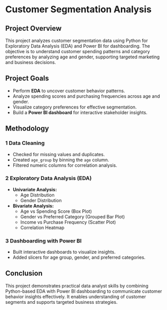 # Customer Segmentation Analysis

## Project Overview
This project analyzes customer segmentation data using Python for Exploratory Data Analysis (EDA) and Power BI for dashboarding. The objective is to understand customer spending patterns and category preferences by analyzing age and gender, supporting targeted marketing and business decisions.



##  Project Goals
- Perform **EDA** to uncover customer behavior patterns.
- Analyze spending scores and purchasing frequencies across age and gender.
- Visualize category preferences for effective segmentation.
- Build a **Power BI dashboard** for interactive stakeholder insights.



##  Methodology

### 1️ Data Cleaning
- Checked for missing values and duplicates.
- Created `age_group` by binning the `age` column.
- Filtered numeric columns for correlation analysis.

### 2️ Exploratory Data Analysis (EDA)
- **Univariate Analysis:**
  - Age Distribution
  - Gender Distribution
- **Bivariate Analysis:**
  - Age vs Spending Score (Box Plot)
  - Gender vs Preferred Category (Grouped Bar Plot)
  - Income vs Purchase Frequency (Scatter Plot)
  - Correlation Heatmap

### 3️ Dashboarding with Power BI
- Built interactive dashboards to visualize insights.
- Added slicers for age group, gender, and preferred categories.



##  Conclusion
This project demonstrates practical data analyst skills by combining Python-based EDA with Power BI dashboarding to communicate customer behavior insights effectively. It enables understanding of customer segments and supports targeted business strategies.


